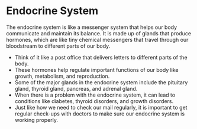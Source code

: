# Endocrine System

The endocrine system is like a messenger system that helps our body communicate and maintain its balance. It is made up of glands that produce hormones, which are like tiny chemical messengers that travel through our bloodstream to different parts of our body. 

* Think of it like a post office that delivers letters to different parts of the body. 
* These hormones help regulate important functions of our body like growth, metabolism, and reproduction. 
* Some of the major glands in the endocrine system include the pituitary gland, thyroid gland, pancreas, and adrenal gland. 
* When there is a problem with the endocrine system, it can lead to conditions like diabetes, thyroid disorders, and growth disorders. 
* Just like how we need to check our mail regularly, it is important to get regular check-ups with doctors to make sure our endocrine system is working properly.
